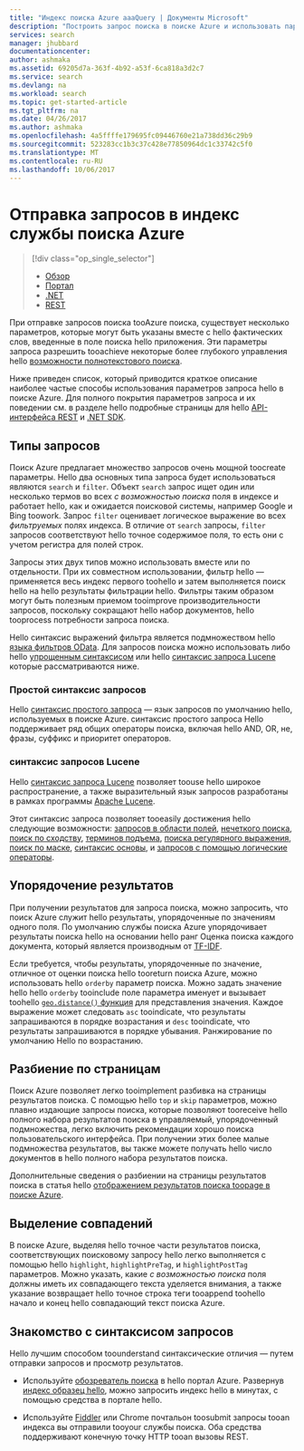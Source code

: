```yaml
---
title: "Индекс поиска Azure aaaQuery | Документы Microsoft"
description: "Построить запрос поиска в поиске Azure и использовать параметры сортировки и toofilter поиска результатов поиска."
services: search
manager: jhubbard
documentationcenter: 
author: ashmaka
ms.assetid: 69205d7a-363f-4b92-a53f-6ca818a3d2c7
ms.service: search
ms.devlang: na
ms.workload: search
ms.topic: get-started-article
ms.tgt_pltfrm: na
ms.date: 04/26/2017
ms.author: ashmaka
ms.openlocfilehash: 4a5ffffe179695fc09446760e21a738dd36c29b9
ms.sourcegitcommit: 523283cc1b3c37c428e77850964dc1c33742c5f0
ms.translationtype: MT
ms.contentlocale: ru-RU
ms.lasthandoff: 10/06/2017
---
```

# <a name="query-your-azure-search-index"></a>Отправка запросов в индекс службы поиска Azure
> [!div class="op_single_selector"]
> * [Обзор](search-query-overview.md)
> * [Портал](search-explorer.md)
> * [.NET](search-query-dotnet.md)
> * [REST](search-query-rest-api.md)
> 
> 

При отправке запросов поиска tooAzure поиска, существует несколько параметров, которые могут быть указаны вместе с hello фактических слов, введенные в поле поиска hello приложения. Эти параметры запроса разрешить tooachieve некоторые более глубокого управления hello [возможности полнотекстового поиска](search-lucene-query-architecture.md).

Ниже приведен список, который приводится краткое описание наиболее частые способы использования параметров запроса hello в поиске Azure. Для полного покрытия параметров запроса и их поведении см. в разделе hello подробные страницы для hello [API-интерфейса REST](https://docs.microsoft.com/rest/api/searchservice/Search-Documents) и [.NET SDK](https://docs.microsoft.com/dotnet/api/microsoft.azure.search.models.searchparameters#microsoft_azure_search_models_searchparameters#properties_summary).

## <a name="types-of-queries"></a>Типы запросов
Поиск Azure предлагает множество запросов очень мощной toocreate параметры. Hello два основных типа запроса будет использоваться являются `search` и `filter`. Объект `search` запрос ищет один или несколько термов во всех *с возможностью поиска* поля в индексе и работает hello, как и ожидается поисковой системы, например Google и Bing toowork. Запрос `filter` оценивает логическое выражение во всех *фильтруемых* полях индекса. В отличие от `search` запросы, `filter` запросов соответствуют hello точное содержимое поля, то есть они с учетом регистра для полей строк.

Запросы этих двух типов можно использовать вместе или по отдельности. При их совместном использовании, фильтр hello — применяется весь индекс первого toohello и затем выполняется поиск hello на hello результаты фильтрации hello. Фильтры таким образом могут быть полезным приемом tooimprove производительности запросов, поскольку сокращают hello набор документов, hello tooprocess потребности запроса поиска.

Hello синтаксис выражений фильтра является подмножеством hello [языка фильтров OData](https://docs.microsoft.com/rest/api/searchservice/OData-Expression-Syntax-for-Azure-Search). Для запросов поиска можно использовать либо hello [упрощенным синтаксисом](https://docs.microsoft.com/rest/api/searchservice/Simple-query-syntax-in-Azure-Search) или hello [синтаксис запроса Lucene](https://docs.microsoft.com/rest/api/searchservice/Lucene-query-syntax-in-Azure-Search) которые рассматриваются ниже.

### <a name="simple-query-syntax"></a>Простой синтаксис запросов
Hello [синтаксис простого запроса](https://docs.microsoft.com/rest/api/searchservice/Simple-query-syntax-in-Azure-Search) — язык запросов по умолчанию hello, используемых в поиске Azure. синтаксис простого запроса Hello поддерживает ряд общих операторы поиска, включая hello AND, OR, не, фразы, суффикс и приоритет операторов.

### <a name="lucene-query-syntax"></a>синтаксис запросов Lucene
Hello [синтаксис запроса Lucene](https://docs.microsoft.com/rest/api/searchservice/Lucene-query-syntax-in-Azure-Search) позволяет toouse hello широкое распространение, а также выразительный язык запросов разработаны в рамках программы [Apache Lucene](https://lucene.apache.org/core/4_10_2/queryparser/org/apache/lucene/queryparser/classic/package-summary.html).

Этот синтаксис запроса позволяет tooeasily достижения hello следующие возможности: [запросов в области полей](https://docs.microsoft.com/rest/api/searchservice/Lucene-query-syntax-in-Azure-Search#bkmk_fields), [нечеткого поиска](https://docs.microsoft.com/rest/api/searchservice/Lucene-query-syntax-in-Azure-Search#bkmk_fuzzy), [поиск по сходству](https://docs.microsoft.com/rest/api/searchservice/Lucene-query-syntax-in-Azure-Search#bkmk_proximity), [ терминов подъема](https://docs.microsoft.com/rest/api/searchservice/Lucene-query-syntax-in-Azure-Search#bkmk_termboost), [поиска регулярного выражения](https://docs.microsoft.com/rest/api/searchservice/Lucene-query-syntax-in-Azure-Search#bkmk_regex), [поиск по маске](https://docs.microsoft.com/rest/api/searchservice/Lucene-query-syntax-in-Azure-Search#bkmk_wildcard), [синтаксис основы](https://docs.microsoft.com/rest/api/searchservice/Lucene-query-syntax-in-Azure-Search#bkmk_syntax), и [запросов с помощью логические операторы](https://docs.microsoft.com/rest/api/searchservice/Lucene-query-syntax-in-Azure-Search#bkmk_boolean).

## <a name="ordering-results"></a>Упорядочение результатов
При получении результатов для запроса поиска, можно запросить, что поиск Azure служит hello результаты, упорядоченные по значениям одного поля. По умолчанию службы поиска Azure упорядочивает результаты поиска hello на основании hello ранг Оценка поиска каждого документа, который является производным от [TF-IDF](https://en.wikipedia.org/wiki/Tf%E2%80%93idf).

Если требуется, чтобы результаты, упорядоченные по значение, отличное от оценки поиска hello tooreturn поиска Azure, можно использовать hello `orderby` параметр поиска. Можно задать значение hello hello `orderby` tooinclude поле параметра именует и вызывает toohello [ `geo.distance()` функция](https://docs.microsoft.com/rest/api/searchservice/OData-Expression-Syntax-for-Azure-Search) для представления значения. Каждое выражение может следовать `asc` tooindicate, что результаты запрашиваются в порядке возрастания и `desc` tooindicate, что результаты запрашиваются в порядке убывания. Ранжирование по умолчанию Hello по возрастанию.

## <a name="paging"></a>Разбиение по страницам
Поиск Azure позволяет легко tooimplement разбивка на страницы результатов поиска. С помощью hello `top` и `skip` параметров, можно плавно издающие запросы поиска, которые позволяют tooreceive hello полного набора результатов поиска в управляемый, упорядоченный подмножества, легко включить рекомендации хорошо поиска пользовательского интерфейса. При получении этих более малые подмножества результатов, вы также можете получать hello число документов в hello полного набора результатов поиска.

Дополнительные сведения о разбиении на страницы результатов поиска в статья hello [отображением результатов поиска toopage в поиске Azure](search-pagination-page-layout.md).

## <a name="hit-highlighting"></a>Выделение совпадений
В поиске Azure, выделяя hello точное части результатов поиска, соответствующих поисковому запросу hello легко выполняется с помощью hello `highlight`, `highlightPreTag`, и `highlightPostTag` параметров. Можно указать, какие *с возможностью поиска* поля должны иметь их совпадающего текста уделяется внимания, а также указание возвращает hello точное строка теги tooappend toohello начало и конец hello совпадающий текст поиска Azure.

## <a name="try-out-query-syntax"></a>Знакомство с синтаксисом запросов

Hello лучшим способом toounderstand синтаксические отличия — путем отправки запросов и просмотр результатов.

+ Используйте [обозреватель поиска](search-explorer.md) в hello портал Azure. Развернув [индекс образец hello](search-get-started-portal.md), можно запросить индекс hello в минутах, с помощью средства в портале hello.

+ Используйте [Fiddler](search-fiddler.md) или Chrome почтальон toosubmit запросы tooan индекса вы отправили tooyour службы поиска. Оба средства поддерживают конечную точку HTTP tooan вызовы REST. 
